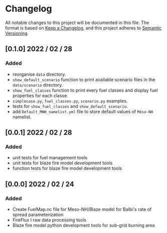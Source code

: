 # Changelog

All notable changes to this project will be documented in this file.
The format is based on [Keep a Changelog](https://keepachangelog.com/en/1.0.0/),
and this project adheres to [Semantic Versioning](https://semver.org/).

## [0.1.0] 2022 / 02 / 28

### Added
- reorganise `data` directory.
- `show_default_scenario` function to print available scenario files in the `data/scenario` directory.
- `show_fuel_classes` function to print every fuel classes and display fuel properties for each classe.
- `simplecase.py`, `fuel_classes.py`, `scenario.py` examples.
- tests for `show_fuel_classes` and `show_default_scenario`.
- add `Default_MNH_namelist.yml` file to store default values of `Méso-NH` namelist.

## [0.0.1] 2022 / 02 / 28

### Added
- unit tests for fuel management tools
- unit tests for blaze fire model development tools
- function tests for blaze fire model development tools

## [0.0.0] 2022 / 02 / 24

### Added

- Create FuelMap.nc file for Meso-NH/Blaze model for Balbi's rate of spread parameterization
- FireFlux I raw data processing tools
- Blaze fire model python development tools for sub-grid burning area